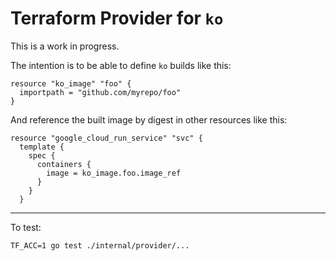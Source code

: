 # Terraform Provider for `ko`

This is a work in progress.

The intention is to be able to define `ko` builds like this:

```
resource "ko_image" "foo" {
  importpath = "github.com/myrepo/foo"
}
```

And reference the built image by digest in other resources like this:

```
resource "google_cloud_run_service" "svc" {
  template {
    spec {
      containers {
        image = ko_image.foo.image_ref
      }
    }
  }
```

---

To test:

```
TF_ACC=1 go test ./internal/provider/...
```